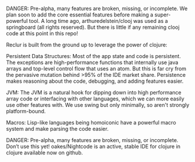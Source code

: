 DANGER: Pre-alpha, many features are broken, missing, or incomplete. We plan soon to add the core essential features before making a super-powerful tool.
 A long time ago, arthuredelstein/clooj was used as a springboard (all rights reserved). But there is little if any remaining clooj code at this point in this repo!

Reclur is built from the ground up to leverage the power of clojure:

Persistent Data Structures: Most of the app state and code is persistent. The exceptions are high-performance functions that internally use java arrays and top-level control flow that uses an atom. But this is far cry from the pervasive mutation behind >95% of the IDE market share. Persistence makes reasoning about the code, debugging, and adding features easier.

JVM: The JVM is a natural hook for dipping down into high performance array code or interfacing with other languages, which we can more easily use other features with. We use swing but only minimally, so aren't strongly platform-bound.

Macros: Lisp-like languages being homoiconic have a powerful macro system and make parsing the code easier.

DANGER: Pre-alpha, many features are broken, missing, or incomplete. Don’t use this yet! oakes/Nightcode is an active, stable IDE for clojure in clojure available now on github.